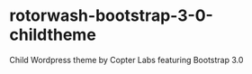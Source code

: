 rotorwash-bootstrap-3-0-childtheme
==================================

Child Wordpress theme by Copter Labs featuring Bootstrap 3.0
